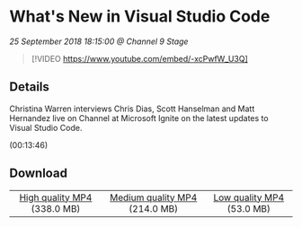 # What's New in Visual Studio Code

*25 September 2018 18:15:00 @ Channel 9 Stage*

> [!VIDEO https://www.youtube.com/embed/-xcPwfW_U3Q]

## Details

<p>Christina Warren interviews Chris Dias, Scott Hanselman and Matt Hernandez live on Channel at Microsoft Ignite on the latest updates to Visual Studio Code.</p> (00:13:46)

## Download

||||
|:--:|:----:|:-:|
|[High quality MP4](https://sec.ch9.ms/ch9/cf3f/aa6c5a08-4efc-4441-8b4e-4c52119fcf3f/ch9d2s03_high.mp4) (338.0 MB)|[Medium quality MP4](https://sec.ch9.ms/ch9/cf3f/aa6c5a08-4efc-4441-8b4e-4c52119fcf3f/ch9d2s03_mid.mp4) (214.0 MB)|[Low quality MP4](https://sec.ch9.ms/ch9/cf3f/aa6c5a08-4efc-4441-8b4e-4c52119fcf3f/ch9d2s03.mp4) (53.0 MB)|